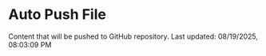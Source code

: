 # Auto Push File

Content that will be pushed to GitHub repository.
Last updated: 08/19/2025, 08:03:09 PM